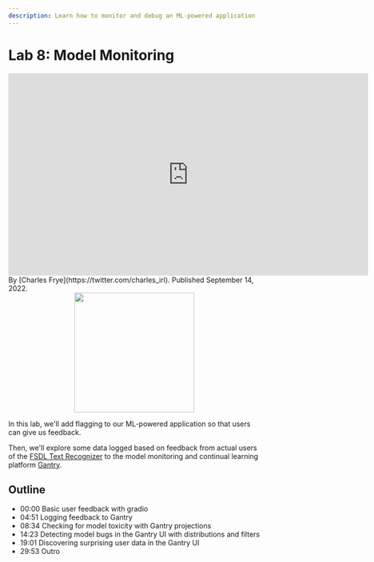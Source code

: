 ```yaml
---
description: Learn how to monitor and debug an ML-powered application
---
```

# Lab 8: Model Monitoring

<div align="center">
<iframe width="720" height="405" src="https://www.youtube.com/embed/-mKzxSC0r7w?list=PL1T8fO7ArWleMMI8KPJ_5D5XSlovTW_Ur" title="YouTube video player" frameborder="0" allow="accelerometer; autoplay; clipboard-write; encrypted-media; gyroscope; picture-in-picture" allowfullscreen></iframe>
</div>

<div class="author" markdown>
By [Charles Frye](https://twitter.com/charles_irl). Published September 14, 2022.
</div>

<div align="center">
  <a href="https://fsdl.me/lab08-colab"> <img src=https://colab.research.google.com/assets/colab-badge.svg width=240></a>
</div>

In this lab,
we'll add flagging to our ML-powered application
so that users can give us feedback.

Then, we'll explore some data logged based on feedback from
actual users of the
[FSDL Text Recognizer](https://fsdl-text-recognizer.ngrok.io)
to the model monitoring and continual learning platform
[Gantry](https://gantry.io).

## Outline

- 00:00 Basic user feedback with gradio
- 04:51 Logging feedback to Gantry
- 08:34 Checking for model toxicity with Gantry projections
- 14:23 Detecting model bugs in the Gantry UI with distributions and filters
- 19:01 Discovering surprising user data in the Gantry UI
- 29:53 Outro
